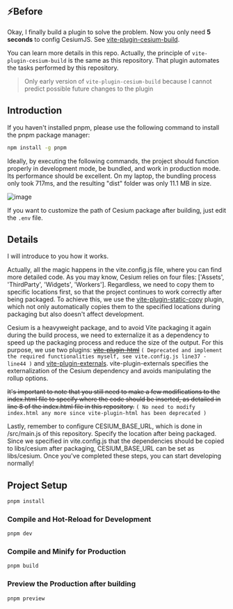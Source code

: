 ## :zap:Before

Okay, I finally build a plugin to solve the problem. Now you only need **5 seconds** to config CesiumJS. See [vite-plugin-cesium-build](https://github.com/s3xysteak/vite-plugin-cesium-build).  

You can learn more details in this repo. Actually, the principle of `vite-plugin-cesium-build` is the same as this repository. That plugin automates the tasks performed by this repository. 

> Only early version of  `vite-plugin-cesium-build` because I cannot predict possible future changes to the plugin  

## Introduction

If you haven't installed pnpm, please use the following command to install the pnpm package manager:   
```sh
npm install -g pnpm
```
Ideally, by executing the following commands, the project should function properly in development mode, be bundled, and work in production mode. Its performance should be excellent. On my laptop, the bundling process only took 717ms, and the resulting "dist" folder was only 11.1 MB in size.   

![image](https://github.com/s3xysteak/simply-cesium-vite-vue/assets/86149525/b89f114c-5bcf-4e72-85f2-864e2aec6073)

If you want to customize the path of Cesium package after building, just edit the `.env` file.

## Details

I will introduce to you how it works.    

Actually, all the magic happens in the vite.config.js file, where you can find more detailed code. As you may know, Cesium relies on four files: ['Assets', 'ThirdParty', 'Widgets', 'Workers']. Regardless, we need to copy them to specific locations first, so that the project continues to work correctly after being packaged. To achieve this, we use the [vite-plugin-static-copy](https://github.com/sapphi-red/vite-plugin-static-copy) plugin, which not only automatically copies them to the specified locations during packaging but also doesn't affect development.    

Cesium is a heavyweight package, and to avoid Vite packaging it again during the build process, we need to externalize it as a dependency to speed up the packaging process and reduce the size of the output. For this purpose, we use two plugins: ~~[vite-plugin-html](https://github.com/vbenjs/vite-plugin-html)~~ `( Deprecated and implement the required functionalities myself, see vite.config.js line37 - line44 )` and [vite-plugin-externals](https://github.com/crcong/vite-plugin-externals). vite-plugin-externals specifies the externalization of the Cesium dependency and avoids manipulating the rollup options.  

~~It's important to note that you still need to make a few modifications to the index.html file to specify where the code should be inserted, as detailed in line 8 of the index.html file in this repository.~~ `( No need to modify index.html any more since vite-plugin-html has been deprecated )`    

Lastly, remember to configure CESIUM_BASE_URL, which is done in /src/main.js of this repository. Specify the location after being packaged. Since we specified in vite.config.js that the dependencies should be copied to libs/cesium after packaging, CESIUM_BASE_URL can be set as libs/cesium. Once you've completed these steps, you can start developing normally!   

## Project Setup

```sh
pnpm install
```

### Compile and Hot-Reload for Development

```sh
pnpm dev
```

### Compile and Minify for Production

```sh
pnpm build
```

### Preview the Production after building

```sh
pnpm preview
```
